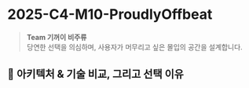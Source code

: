 # 2025-C4-M10-ProudlyOffbeat

> **Team 기꺼이 비주류**<br>
당연한 선택을 의심하며, 사용자가 머무리고 싶은 몰입의 공간을 설계합니다.


## 🔎 아키텍처 & 기술 비교, 그리고 선택 이유
